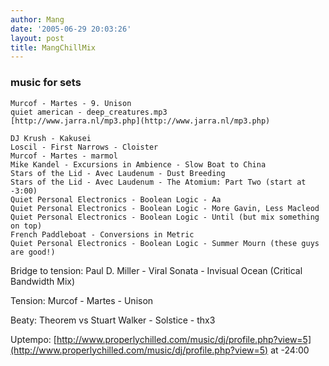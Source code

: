 ```yaml
---
author: Mang
date: '2005-06-29 20:03:26'
layout: post
title: MangChillMix
---
```


### music for sets
    Murcof - Martes - 9. Unison
    quiet american - deep_creatures.mp3
    [http://www.jarra.nl/mp3.php](http://www.jarra.nl/mp3.php)

    DJ Krush - Kakusei
    Loscil - First Narrows - Cloister
    Murcof - Martes - marmol
    Mike Kandel - Excursions in Ambience - Slow Boat to China
    Stars of the Lid - Avec Laudenum - Dust Breeding
    Stars of the Lid - Avec Laudenum - The Atomium: Part Two (start at -3:00)
    Quiet Personal Electronics - Boolean Logic - Aa
    Quiet Personal Electronics - Boolean Logic - More Gavin, Less Macleod
    Quiet Personal Electronics - Boolean Logic - Until (but mix something on top)
    French Paddleboat - Conversions in Metric
    Quiet Personal Electronics - Boolean Logic - Summer Mourn (these guys are good!)

Bridge to tension:
    Paul D. Miller - Viral Sonata - Invisual Ocean (Critical Bandwidth Mix)

Tension:
    Murcof - Martes - Unison

Beaty:
    Theorem vs Stuart Walker - Solstice - thx3

Uptempo:
    [http://www.properlychilled.com/music/dj/profile.php?view=5](http://www.properlychilled.com/music/dj/profile.php?view=5) at -24:00
